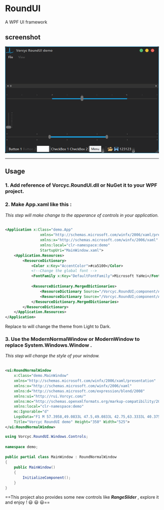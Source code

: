 # RoundUI
A WPF UI framework

## screenshot
![Vorcyc RoundUI 1.0 demo](https://github.com/vorcyc/RoundUI/blob/main/Vorcyc.RoundUI/screenshot.png)

---
## Usage
### 1. Add reference of Vorcyc.RoundUI.dll or NuGet it to your WPF project.

### 2. Make App.xaml like this :
*This step will make change to the apperance of controls in your application.*

```xml

<Application x:Class="demo.App"
                xmlns="http://schemas.microsoft.com/winfx/2006/xaml/presentation"
                xmlns:x="http://schemas.microsoft.com/winfx/2006/xaml"
                xmlns:local="clr-namespace:demo"
                StartupUri="MainWindow.xaml">
    <Application.Resources>
        <ResourceDictionary>
            <Color x:Key="AccentColor">#ca5100</Color>
            <!--Change the global font -->
            <FontFamily x:Key="DefaultFontFamily">Microsoft YaHei</FontFamily>

            <ResourceDictionary.MergedDictionaries>
                <ResourceDictionary Source="/Vorcyc.RoundUI;component/Assets/RoundUI.xaml"/>
                <ResourceDictionary Source="/Vorcyc.RoundUI;component/Assets/RoundUI.Light.xaml"/>
            </ResourceDictionary.MergedDictionaries>
        </ResourceDictionary>
    </Application.Resources>
</Application>

```
Replace *<ResourceDictionary Source="/Vorcyc.RoundUI;component/Assets/RoundUI.Light.xaml"/>* to *<ResourceDictionary Source="/Vorcyc.RoundUI;component/Assets/RoundUI.Dark.xaml"/>* will change the theme from Light to Dark.


### 3. Use the ModernNormalWindow or ModernWindow to replace System.Windows.Window .
*This step will change the style of your window.*


```xml

<ui:RoundNormalWindow
    x:Class="demo.MainWindow"
    xmlns="http://schemas.microsoft.com/winfx/2006/xaml/presentation"
    xmlns:x="http://schemas.microsoft.com/winfx/2006/xaml"
    xmlns:d="http://schemas.microsoft.com/expression/blend/2008"
    xmlns:ui="http://rui.Vorcyc.com/"
    xmlns:mc="http://schemas.openxmlformats.org/markup-compatibility/2006"
    xmlns:local="clr-namespace:demo"
    mc:Ignorable="d"
    LogoData="F1 M 57.3958,49.0833L 47.5,49.0833L 42.75,63.3333L 40.375,63.3333L 37.6041,26.5209L 34.4375,49.0833L 28.5,49.0833L 22.9583,45.5208L 19,49.0833L 11.0833,49.0833L 11.0833,46.3125L 19,46.3125L 22.9583,42.75L 28.5,46.3125L 31.5883,46.3125L 36.4166,11.4792L 39.1875,11.875L 42.7499,55.0209L 46.3125,46.3125L 57,46.3125L 63.3333,41.1667L 66.5,41.1667L 66.5,43.9375L 63.3333,43.9375L 57.3958,49.0833 Z "
    Title="Vorcyc RoundUI demo" Height="350" Width="525">
</ui:RoundNormalWindow>

```


```csharp
using Vorcyc.RoundUI.Windows.Controls;

namespace demo;

public partial class MainWindow : RoundNormalWindow
{
    public MainWindow()
    {
        InitializeComponent();
    }
}
```

==This project also provides some new controls like ***RangeSlider*** , explore it and enjoy ! :smiley: :smiley: :smiley:==
